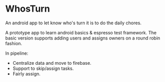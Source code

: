 # WhosTurn
An android app to let know who's turn it is to do the daily chores.

A prototype app to learn android basics & espresso test framework. The basic version supports adding users and assigns owners on a round robin fashion.

In pipeline:
<ul>
  <li>Centralize data and move to firebase.
<li>Support to skip/assign tasks.
<li>Fairly assign.
  </ul>
